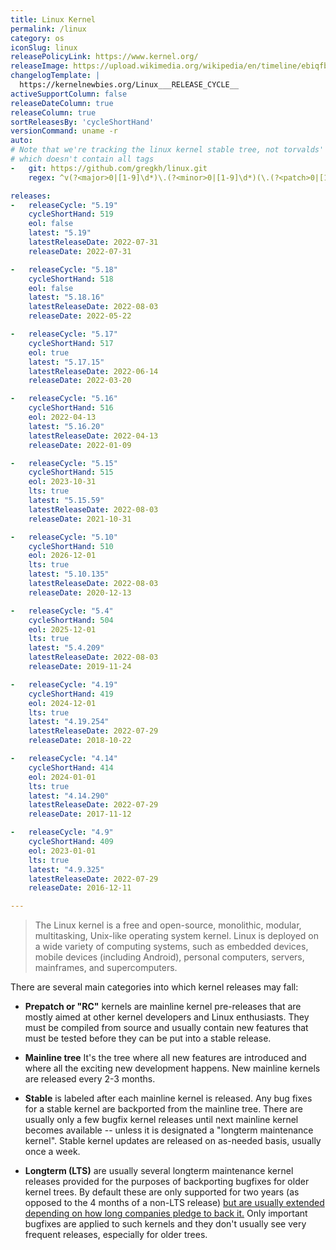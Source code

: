 ```yaml
---
title: Linux Kernel
permalink: /linux
category: os
iconSlug: linux
releasePolicyLink: https://www.kernel.org/
releaseImage: https://upload.wikimedia.org/wikipedia/en/timeline/ebiqfbdzyuxdbre7104smcbs2skj37k.png
changelogTemplate: |
  https://kernelnewbies.org/Linux___RELEASE_CYCLE__
activeSupportColumn: false
releaseDateColumn: true
releaseColumn: true
sortReleasesBy: 'cycleShortHand'
versionCommand: uname -r
auto:
# Note that we're tracking the linux kernel stable tree, not torvalds' tree
# which doesn't contain all tags
-   git: https://github.com/gregkh/linux.git
    regex: ^v(?<major>0|[1-9]\d*)\.(?<minor>0|[1-9]\d*)(\.(?<patch>0|[1-9]\d*))?$

releases:
-   releaseCycle: "5.19"
    cycleShortHand: 519
    eol: false
    latest: "5.19"
    latestReleaseDate: 2022-07-31
    releaseDate: 2022-07-31

-   releaseCycle: "5.18"
    cycleShortHand: 518
    eol: false
    latest: "5.18.16"
    latestReleaseDate: 2022-08-03
    releaseDate: 2022-05-22

-   releaseCycle: "5.17"
    cycleShortHand: 517
    eol: true
    latest: "5.17.15"
    latestReleaseDate: 2022-06-14
    releaseDate: 2022-03-20

-   releaseCycle: "5.16"
    cycleShortHand: 516
    eol: 2022-04-13
    latest: "5.16.20"
    latestReleaseDate: 2022-04-13
    releaseDate: 2022-01-09

-   releaseCycle: "5.15"
    cycleShortHand: 515
    eol: 2023-10-31
    lts: true
    latest: "5.15.59"
    latestReleaseDate: 2022-08-03
    releaseDate: 2021-10-31

-   releaseCycle: "5.10"
    cycleShortHand: 510
    eol: 2026-12-01
    lts: true
    latest: "5.10.135"
    latestReleaseDate: 2022-08-03
    releaseDate: 2020-12-13

-   releaseCycle: "5.4"
    cycleShortHand: 504
    eol: 2025-12-01
    lts: true
    latest: "5.4.209"
    latestReleaseDate: 2022-08-03
    releaseDate: 2019-11-24

-   releaseCycle: "4.19"
    cycleShortHand: 419
    eol: 2024-12-01
    lts: true
    latest: "4.19.254"
    latestReleaseDate: 2022-07-29
    releaseDate: 2018-10-22

-   releaseCycle: "4.14"
    cycleShortHand: 414
    eol: 2024-01-01
    lts: true
    latest: "4.14.290"
    latestReleaseDate: 2022-07-29
    releaseDate: 2017-11-12

-   releaseCycle: "4.9"
    cycleShortHand: 409
    eol: 2023-01-01
    lts: true
    latest: "4.9.325"
    latestReleaseDate: 2022-07-29
    releaseDate: 2016-12-11

---
```


> The Linux kernel is a free and open-source, monolithic, modular, multitasking, Unix-like operating system kernel.
Linux is deployed on a wide variety of computing systems, such as embedded devices, mobile devices (including Android), personal computers, servers, mainframes, and supercomputers.

There are several main categories into which kernel releases may fall:

- **Prepatch or "RC"** kernels are mainline kernel pre-releases that are mostly aimed at other kernel developers and Linux enthusiasts. They must be compiled from source and usually contain new features that must be tested before they can be put into a stable release.

- **Mainline tree**  It's the tree where all new features are introduced and where all the exciting new development happens. New mainline kernels are released every 2-3 months.    

- **Stable** is labeled after each mainline kernel is released. Any bug fixes for a stable kernel are backported from the mainline tree. There are usually only a few bugfix kernel releases until next mainline kernel becomes available -- unless it is designated a "longterm maintenance kernel". Stable kernel updates are released on as-needed basis, usually once a week.
        
- **Longterm (LTS)** are usually several longterm maintenance kernel releases provided for the purposes of backporting bugfixes for older kernel trees. By default these are only supported for two years (as opposed to the 4 months of a non-LTS release) [but are usually extended depending on how long companies pledge to back it.](https://lore.kernel.org/lkml/YA%2FE1bHRmZb50MlS@kroah.com/) Only important bugfixes are applied to such kernels and they don't usually see very frequent releases, especially for older trees.
